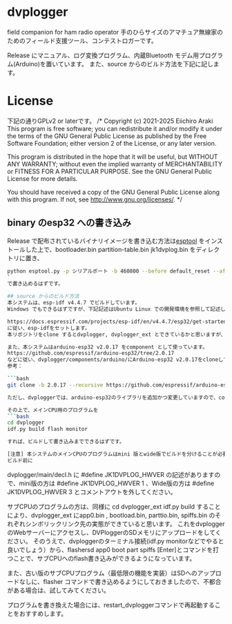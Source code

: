# dvplogger
field companion for ham radio operator
手のひらサイズのアマチュア無線家のためのフィールド支援ツール、コンテストロガーです。

Release にマニュアル、ログ変換プログラム、内蔵Bluetooth モデム用プログラム(Arduino)を置いています。
また、source からのビルド方法を下記に記します。

# License
下記の通りGPLv2 or laterです。
/* Copyright (c) 2021-2025 Eiichiro Araki
This program is free software; you can redistribute it and/or
modify it under the terms of the GNU General Public License
as published by the Free Software Foundation; either version 2
of the License, or any later version.

This program is distributed in the hope that it will be useful,
but WITHOUT ANY WARRANTY; without even the implied warranty of
MERCHANTABILITY or FITNESS FOR A PARTICULAR PURPOSE. See the
GNU General Public License for more details.

You should have received a copy of the GNU General Public License
along with this program. If not, see http://www.gnu.org/licenses/.
*/

## binary のesp32 への書き込み
Release で配布されているバイナリイメージを書き込む方法は[esptool](https://github.com/espressif/esptool) をインストールした上で、bootloader.bin partition-table.bin jk1dvplog.bin をディレクトリに置き、
```bash
python esptool.py -p シリアルポート -b 460800 --before default_reset --after hard_reset --chip esp32  write_flash --flash_mode dio --flash_size detect --flash_freq 40m 0x1000 bootloader.bin 0x8000 partition-table.bin 0x10000 jk1dvplog.bin
`
で書き込めるはずです。

## source からのビルド方法
本システムは、esp-idf v4.4.7 でビルドしています。
Windows でもできるはずですが、下記記述はUbuntu Linux での開発環境を参照して記述しています。

https://docs.espressif.com/projects/esp-idf/en/v4.4.7/esp32/get-started/index.html
に従い、esp-idfをセットします。
本リポジトリをclone するとdvplogger, dvplogger_ext とできているかと思いますが、それぞれメインCPU,サブCPUで走るプログラムのツリーです。

また、本システムはarduino-esp32 v2.0.17 をcomponent として使っています。
https://github.com/espressif/arduino-esp32/tree/2.0.17
などに従い、dvplogger/components/arduino/にArduino-esp32 v2.0.17をcloneしてください。
参考：

```bash
git clone -b 2.0.17 --recursive https://github.com/espressif/arduino-esp32 ./components/arduino

ただし、dvploggerでは、arduino-esp32のライブラリを追加かつ変更していますので、components/arduino/libraries/の下を本リポジトリの内容で上書きをしてください。（こんなやり方で良いか不明・・・）

その上で、メインCPU用のプログラムを
```bash
cd dvplogger
idf.py build flash monitor

すれば、ビルドして書き込みまでできるはずです。

[注意] 本システムのメインCPUのプログラムはmini 版とwide版でビルドを分けることが必要です。
ビルド前に
```
dvplogger/main/decl.h に
\#define JK1DVPLOG_HWVER
の記述がありますので、mini版の方は
\#define JK1DVPLOG_HWVER 1
、Wide版の方は
\#define JK1DVPLOG_HWVER 3
とコメントアウトを外してください。

サブCPUのプログラムの方は、同様に
cd dvplogger_ext
idf.py build
することにより、dvplogger_ext にapp0.bin , bootload.bin, parttio.bin, spiffs.bin のそれぞれシンボリックリンク先の実態ができていると思います。
これをdvplogger のWebサーバーにアクセスし、DVPloggerのSDメモリにアップロードをしてください。
そのうえで、dvploggerのターミナル接続(idf.py monitorなどでやると良いでしょう）から、flashersd app0 boot part spiffs [Enter]とコマンドを打つことで、サブCPUへのflash書き込みができるようになっています。

また、古い版のサブCPUプログラム（最低限の機能を実装）はSDへのアップロードなしに、flasher コマンドで書き込めるようにしておきましたので、不都合がある場合は、試してみてください。

プログラムを書き換えた場合には、restart_dvploggerコマンドで再起動することをおすすめします。
